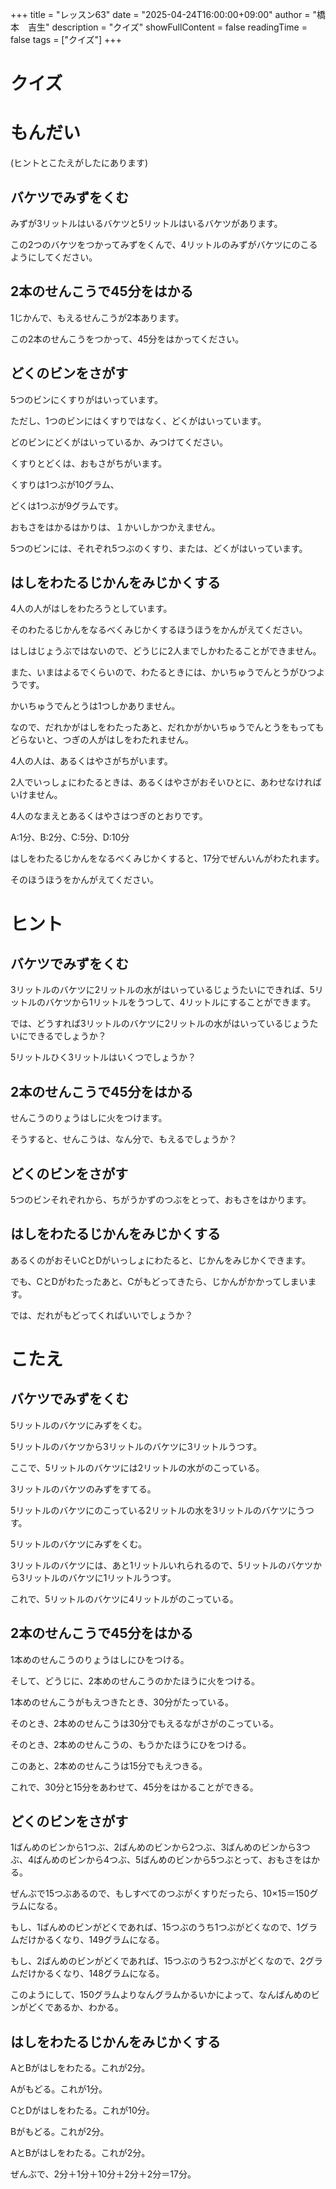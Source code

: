 +++
title = "レッスン63"
date = "2025-04-24T16:00:00+09:00"
author = "橋本　吉生"
description = "クイズ"
showFullContent = false
readingTime = false
tags = ["クイズ"]
+++
# クイズ

# もんだい

(ヒントとこたえがしたにあります)

## バケツでみずをくむ

みずが3リットルはいるバケツと5リットルはいるバケツがあります。

この2つのバケツをつかってみずをくんで、4リットルのみずがバケツにのこるようにしてください。

## 2本のせんこうで45分をはかる

1じかんで、もえるせんこうが2本あります。

この2本のせんこうをつかって、45分をはかってください。

## どくのビンをさがす

5つのビンにくすりがはいっています。

ただし、1つのビンにはくすりではなく、どくがはいっています。

どのビンにどくがはいっているか、みつけてください。

くすりとどくは、おもさがちがいます。

くすりは1つぶが10グラム、

どくは1つぶが9グラムです。

おもさをはかるはかりは、１かいしかつかえません。

5つのビンには、それぞれ5つぶのくすり、または、どくがはいっています。

## はしをわたるじかんをみじかくする

4人の人がはしをわたろうとしています。

そのわたるじかんをなるべくみじかくするほうほうをかんがえてください。

はしはじょうぶではないので、どうじに2人までしかわたることができません。

また、いまはよるでくらいので、わたるときには、かいちゅうでんとうがひつようです。

かいちゅうでんとうは1つしかありません。

なので、だれかがはしをわたったあと、だれかがかいちゅうでんとうをもってもどらないと、つぎの人がはしをわたれません。

4人の人は、あるくはやさがちがいます。

2人でいっしょにわたるときは、あるくはやさがおそいひとに、あわせなければいけません。

4人のなまえとあるくはやさはつぎのとおりです。

A:1分、B:2分、C:5分、D:10分

はしをわたるじかんをなるべくみじかくすると、17分でぜんいんがわたれます。

そのほうほうをかんがえてください。

# ヒント

## バケツでみずをくむ

3リットルのバケツに2リットルの水がはいっているじょうたいにできれば、5リットルのバケツから1リットルをうつして、4リットルにすることができます。

では、どうすれば3リットルのバケツに2リットルの水がはいっているじょうたいにできるでしょうか？

5リットルひく3リットルはいくつでしょうか？

## 2本のせんこうで45分をはかる

せんこうのりょうはしに火をつけます。

そうすると、せんこうは、なん分で、もえるでしょうか？

## どくのビンをさがす

5つのビンそれぞれから、ちがうかずのつぶをとって、おもさをはかります。

## はしをわたるじかんをみじかくする

あるくのがおそいCとDがいっしょにわたると、じかんをみじかくできます。

でも、CとDがわたったあと、Cがもどってきたら、じかんがかかってしまいます。

では、だれがもどってくればいいでしょうか？

# こたえ

## バケツでみずをくむ

5リットルのバケツにみずをくむ。

5リットルのバケツから3リットルのバケツに3リットルうつす。

ここで、5リットルのバケツには2リットルの水がのこっている。

3リットルのバケツのみずをすてる。

5リットルのバケツにのこっている2リットルの水を3リットルのバケツにうつす。

5リットルのバケツにみずをくむ。

3リットルのバケツには、あと1リットルいれられるので、5リットルのバケツから3リットルのバケツに1リットルうつす。

これで、5リットルのバケツに4リットルがのこっている。

## 2本のせんこうで45分をはかる

1本めのせんこうのりょうはしにひをつける。

そして、どうじに、2本めのせんこうのかたほうに火をつける。

1本めのせんこうがもえつきたとき、30分がたっている。

そのとき、2本めのせんこうは30分でもえるながさがのこっている。

そのとき、2本めのせんこうの、もうかたほうにひをつける。

このあと、2本めのせんこうは15分でもえつきる。

これで、30分と15分をあわせて、45分をはかることができる。

## どくのビンをさがす

1ばんめのビンから1つぶ、2ばんめのビンから2つぶ、3ばんめのビンから3つぶ、4ばんめのビンから4つぶ、5ばんめのビンから5つぶとって、おもさをはかる。

ぜんぶで15つぶあるので、もしすべてのつぶがくすりだったら、10×15＝150グラムになる。

もし、1ばんめのビンがどくであれば、15つぶのうち1つぶがどくなので、1グラムだけかるくなり、149グラムになる。

もし、2ばんめのビンがどくであれば、15つぶのうち2つぶがどくなので、2グラムだけかるくなり、148グラムになる。

このようにして、150グラムよりなんグラムかるいかによって、なんばんめのビンがどくであるか、わかる。

## はしをわたるじかんをみじかくする

AとBがはしをわたる。これが2分。

Aがもどる。これが1分。

CとDがはしをわたる。これが10分。

Bがもどる。これが2分。

AとBがはしをわたる。これが2分。

ぜんぶで、2分＋1分＋10分＋2分＋2分＝17分。
